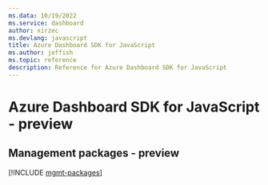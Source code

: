 ```yaml
---
ms.data: 10/19/2022
ms.service: dashboard
author: xirzec
ms.devlang: javascript
title: Azure Dashboard SDK for JavaScript
ms.author: jeffish
ms.topic: reference
description: Reference for Azure Dashboard SDK for JavaScript
---
```

# Azure Dashboard SDK for JavaScript - preview

## Management packages - preview
[!INCLUDE [mgmt-packages](dashboard-mgmt-index.md)]